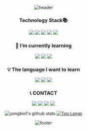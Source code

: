 <div align = center>

![header](https://capsule-render.vercel.app/api?type=waving&color=gradient&height=300&section=header&text=YongBin&fontSize=70&animation=twinkling&descAlignY=40)
### Technology Stack📚
<span><img src="https://img.shields.io/badge/HTML5-E34F26?style=flat-square&logo=HTML5&logoColor=white"/><span>
<span><img src="https://img.shields.io/badge/CSS3-1572B6?style=flat-square&logo=CSS3&logoColor=white"/><span>
<span><img src="https://img.shields.io/badge/C-A8B9CC?style=flat-square&logo=C&logoColor=white"/><span>
<span><img src="https://img.shields.io/badge/JavaScript-F7DF1E?style=flat-square&logo=JavaScript&logoColor=white"/></span>
<img src="https://img.shields.io/badge/MySQL-4479A1?style=flat-square&logo=MySQL&logoColor=white"/></a>
  
### 🌱 I’m currently learning 
<img src="https://img.shields.io/badge/React-61DAFB?style=flat-square&logo=React&logoColor=white"/></a>
<img src="https://img.shields.io/badge/Node.js-339933?style=flat-square&logo=Node.js&logoColor=white"/></a>
<img src="https://img.shields.io/badge/Python-6fc145?style=flat-square&logo=Python&logoColor=white"/></a>
  
### 💡 The language I want to learn 
<img src="https://img.shields.io/badge/Sass-CC6699?style=flat-square&logo=Sass&logoColor=white"/></a>
<img src ="https://img.shields.io/badge/TypeScript-777BB4?style=flat-square&logo=TypeScript&logoColor=white"/>
<img src ="https://img.shields.io/badge/Django-967f32?style=flat-square&logo=Django&logoColor=white"/>


<!--###Tool
![VSCode](http://img.shields.io/badge/VSCode-007ACC?style=for-the-badge&logo=visualstudiocode&logoColor=white)
  ![Git](http://img.shields.io/badge/Git-F05032?style=for-the-badge&logo=git&logoColor=white)
  ![GitHub](http://img.shields.io/badge/GitHub-181717?style=for-the-badge&logo=github&logoColor=white)
  ![Postman](http://img.shields.io/badge/Postman-FF6C37?style=for-the-badge&logo=postman&logoColor=white)
  ![Babel](http://img.shields.io/badge/Babel-F9DC3E?style=for-the-badge&logo=babel&logoColor=white)
  ![Figma](http://img.shields.io/badge/Figma-F24E1E?style=for-the-badge&logo=figma&-->

### 📞 CONTACT
<a href="mailto:yong10241103@gmail.com"><img src="https://img.shields.io/badge/Gmail-d14836?style=flat-square&logo=Gmail&logoColor=white&link=yong10241103@gmail.com"/></a>
<a href="mailto:rhdydqls1024@naver.com"><img src="https://img.shields.io/badge/Naver-69e373?style=flat-square&logo=Naver&logoColor=white&link=rhdydqls1024@naver.com"/></a>
<a href="https://www.instagram.com/koyong_2"><img src="https://img.shields.io/badge/Instagram-a640a4?style=flat-square&logo=instagram&logoColor=white&link=https://www.instagram.com/koyong_2"/></a>
  <a href="https://yongbin1024.tistory.com"><img src="https://img.shields.io/badge/Tistory-414142?style=flat-square&logo=t-mobile&logoColor=white&link=https://yongbin1024.tistory.com"/></a>

![yongbin1's github stats](https://github-readme-stats.vercel.app/api?username=yongbin1&theme=vue&show_icons=true&hide_border=true)
[![Top Langs](https://github-readme-stats.vercel.app/api/top-langs/?username=yongbin1&theme=vue&layout=compact&hide_border=true)](https://github.com/anuraghazra/github-readme-stats)<br>
      
![footer](https://capsule-render.vercel.app/api?type=waving&color=gradient&reversal=false&section=footer)
</div>
